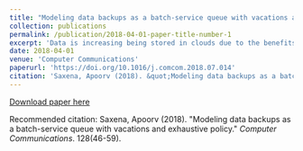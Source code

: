 ```yaml
---
title: "Modeling data backups as a batch-service queue with vacations and exhaustive policy"
collection: publications
permalink: /publication/2018-04-01-paper-title-number-1
excerpt: 'Data is increasing being stored in clouds due to the benefits of this infrastructure. In this paper we study a general queueing model of this process and numerically compute the performance measures which characterize the performance of such operations. In particular, we are able to analyze the resource usage of performing these operations as well as the Quality of Service provided to the data packets.'
date: 2018-04-01
venue: 'Computer Communications'
paperurl: 'https://doi.org/10.1016/j.comcom.2018.07.014'
citation: 'Saxena, Apoorv (2018). &quot;Modeling data backups as a batch-service queue with vacations and exhaustive policy.&quot; <i>Computer Communications</i>. 128(46-59).'
---
```



[Download paper here](http://saxe405.github.io/files/1-s2.0-S0140366418302901-main.pdf)

Recommended citation: Saxena, Apoorv (2018). "Modeling data backups as a batch-service queue with vacations and exhaustive policy." <i>Computer Communications</i>. 128(46-59).
